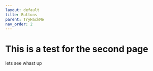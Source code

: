 ```yaml
---
layout: default
title: Buttons
parent: TryHackMe
nav_order: 2
---
```




# This is a test for the second page

lets see whast up
